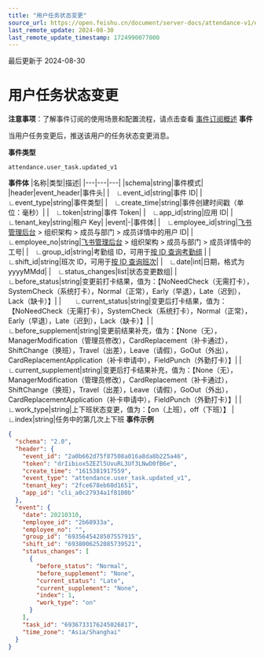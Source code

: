 ```yaml
---
title: "用户任务状态变更"
source_url: https://open.feishu.cn/document/server-docs/attendance-v1/event/user-task-status-change-event
last_remote_update: 2024-08-30
last_remote_update_timestamp: 1724990077000
---
```

最后更新于 2024-08-30

# 用户任务状态变更
**注意事项**：了解事件订阅的使用场景和配置流程，请点击查看 [事件订阅概述](https://open.feishu.cn/document/ukTMukTMukTM/uUTNz4SN1MjL1UzM)
**事件**

当用户任务变更后，推送该用户的任务状态变更消息。

**事件类型**

`attendance.user_task.updated_v1`

**事件体**
|名称|类型|描述|
|---|---|---|
|schema|string|事件模式|
|header|event_header|事件头|
|&emsp;∟event_id|string|事件 ID|
|&emsp;∟event_type|string|事件类型|
|&emsp;∟create_time|string|事件创建时间戳（单位：毫秒）|
|&emsp;∟token|string|事件 Token|
|&emsp;∟app_id|string|应用 ID|
|&emsp;∟tenant_key|string|租户 Key|
|event|-|事件体|
|&emsp;∟employee_id|string|[飞书管理后台](https://example.feishu.cn/admin/contacts/departmentanduser) > 组织架构 > 成员与部门 > 成员详情中的用户 ID|
|&emsp;∟employee_no|string|[飞书管理后台](https://example.feishu.cn/admin/contacts/departmentanduser) > 组织架构 > 成员与部门 > 成员详情中的工号|
|&emsp;∟group_id|string|考勤组 ID，可用于[按 ID 查询考勤组](https://open.feishu.cn/document/uAjLw4CM/ukTMukTMukTM/reference/attendance-v1/group/get) |
|&emsp;∟shift_id|string|班次 ID，可用于[按 ID 查询班次](https://open.feishu.cn/document/uAjLw4CM/ukTMukTMukTM/reference/attendance-v1/shift/get)|
|&emsp;∟date|int|日期，格式为yyyyMMdd|
|&emsp;∟status_changes|list|状态变更数组|
|&emsp;&emsp;∟before_status|string|变更前打卡结果，值为：【NoNeedCheck（无需打卡），SystemCheck（系统打卡），Normal（正常），Early（早退），Late（迟到），Lack（缺卡）】|
|&emsp;&emsp;∟current_status|string|变更后打卡结果，值为：【NoNeedCheck（无需打卡），SystemCheck（系统打卡），Normal（正常），Early（早退），Late（迟到），Lack（缺卡）】|
|&emsp;&emsp;∟before_supplement|string|变更前结果补充，值为：【None（无），ManagerModification（管理员修改），CardReplacement（补卡通过），ShiftChange（换班），Travel（出差），Leave（请假），GoOut（外出），CardReplacementApplication（补卡申请中），FieldPunch（外勤打卡）】|
|&emsp;&emsp;∟current_supplement|string|变更后打卡结果补充，值为：【None（无），ManagerModification（管理员修改），CardReplacement（补卡通过），ShiftChange（换班），Travel（出差），Leave（请假），GoOut（外出），CardReplacementApplication（补卡申请中），FieldPunch（外勤打卡）】|
|&emsp;&emsp;∟work_type|string|上下班状态变更，值为：【on（上班），off（下班）】
|&emsp;&emsp;∟index|string|任务中的第几次上下班
**事件示例**
```json
{
  "schema": "2.0",
  "header": {
    "event_id": "2a0b662d75f87508a016a8da8b225a46",
    "token": "drIibiox5ZEZl5UvuRL3Uf3LNwD0fB6e",
    "create_time": "1615381917559",
    "event_type": "attendance.user_task.updated_v1",
    "tenant_key": "2fce678eb60d1651",
    "app_id": "cli_a0c27934a1f8100b"
  },
  "event": {
    "date": 20210310,
    "employee_id": "2b68933a",
    "employee_no": "",
    "group_id": "6935645428507557915",
    "shift_id": "6938006252085739521",
    "status_changes": [
      {
        "before_status": "Normal",
        "before_supplement": "None",
        "current_status": "Late",
        "current_supplement": "None",
        "index": 1,
        "work_type": "on"
      }
    ],
    "task_id": "6936733176245026817",
    "time_zone": "Asia/Shanghai"
  }
}
```
